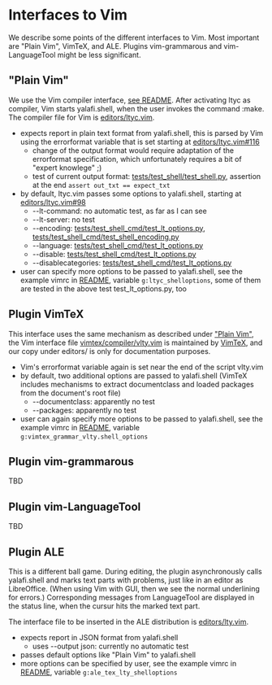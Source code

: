 # Interfaces to Vim

We describe some points of the different interfaces to Vim.
Most important are "Plain Vim", VimTeX, and ALE.
Plugins vim-grammarous and vim-LanguageTool might be less significant.

## "Plain Vim"
We use the Vim compiler interface, [see README](../README.md#plain-vim).
After activating ltyc as compiler, Vim starts yalafi.shell, when the user invokes the command :make.
The compiler file for Vim is [editors/ltyc.vim](../editors/ltyc.vim).
- expects report in plain text format from yalafi.shell, this is parsed by Vim using the errorformat variable that is set
  starting at [editors/ltyc.vim#116](../editors/ltyc.vim#L116)
  - change of the output format would require adaptation of the errorformat specification, which unfortunately requires
    a bit of "expert knowlege" ;)
  - test of current output format: [tests/test\_shell/test\_shell.py](../tests/test_shell/test_shell.py), assertion
    at the end `assert out_txt == expect_txt`
- by default, ltyc.vim passes some options to yalafi.shell, starting at [editors/ltyc.vim#98](../editors/ltyc.vim#L98)
   - --lt-command: no automatic test, as far as I can see
   - --lt-server: no test
   - --encoding: [tests/test\_shell\_cmd/test\_lt\_options.py](../tests/test_shell_cmd/test_lt_options.py),
     [tests/test\_shell\_cmd/test\_shell\_encoding.py](../tests/test_shell_cmd/test_shell_encoding.py)
   - --language: [tests/test\_shell\_cmd/test\_lt\_options.py](../tests/test_shell_cmd/test_lt_options.py)
   - --disable: [tests/test\_shell\_cmd/test\_lt\_options.py](../tests/test_shell_cmd/test_lt_options.py)
   - --disablecategories: [tests/test\_shell\_cmd/test\_lt\_options.py](../tests/test_shell_cmd/test_lt_options.py)
 - user can specify more options to be passed to yalafi.shell, see the example vimrc in [README](../README.md#plain-vim),
   variable `g:ltyc_shelloptions`, some of them are tested in the above test test\_lt\_options.py, too
   
 ## Plugin VimTeX
   
This interface uses the same mechanism as described under ["Plain Vim"](#plain-vim), the Vim interface file
[vimtex/compiler/vlty.vim](https://github.com/lervag/vimtex/blob/master/compiler/vlty.vim) is maintained by
[VimTeX](https://github.com/lervag/vimtex), and our copy under editors/ is only for documentation purposes.
- Vim's errorformat variable again is set near the end of the script vlty.vim
- by default, two additional options are passed to yalafi.shell (VimTeX includes mechanisms to
  extract documentclass and loaded packages from the document's root file)
  - --documentclass: apparently no test
  - --packages: apparently no test
- user can again specify more options to be passed to yalafi.shell, see the example vimrc in [README](../README.md#plugin-vimtex),
  variable `g:vimtex_grammar_vlty.shell_options`

## Plugin vim-grammarous

TBD

## Plugin vim-LanguageTool

TBD

## Plugin ALE

This is a different ball game.
During editing, the plugin asynchronously calls yalafi.shell and marks text parts with problems,
just like in an editor as LibreOffice.
(When using Vim with GUI, then we see the normal underlining for errors.)
Corresponding messages from LanguageTool are displayed in the status line, when the cursur hits
the marked text part.

The interface file to be inserted in the ALE distribution is [editors/lty.vim](../editors/lty.vim).
- expects report in JSON format from yalafi.shell
  - uses --output json: currently no automatic test
- passes default options like "Plain Vim" to yalafi.shell
- more options can be specified by user, see the example vimrc in [README](../README.md#plugin-ale),
  variable `g:ale_tex_lty_shelloptions`


